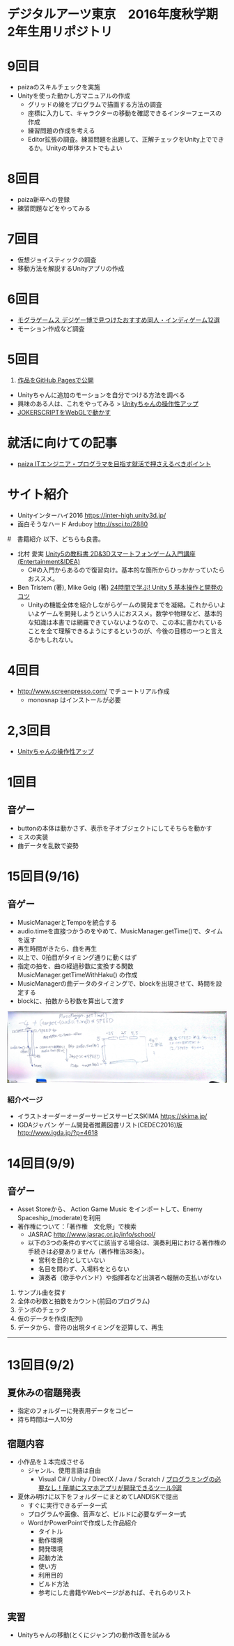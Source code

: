 # デジタルアーツ東京　2016年度秋学期　2年生用リポジトリ

# 9回目
- paizaのスキルチェックを実施
- Unityを使った動かし方マニュアルの作成
  - グリッドの線をプログラムで描画する方法の調査
  - 座標に入力して、キャラクターの移動を確認できるインターフェースの作成
  - 練習問題の作成を考える
  - Editor拡張の調査。練習問題を出題して、正解チェックをUnity上でできるか。Unityの単体テストでもよい


# 8回目
- paiza新卒への登録
- 練習問題などをやってみる

# 7回目
- 仮想ジョイスティックの調査
- 移動方法を解説するUnityアプリの作成

# 6回目
- [モグラゲームス デジゲー博で見つけたおすすめ同人・インディゲーム12選](http://www.moguragames.com/entry/digigame-expo-report/)
- モーション作成など調査

# 5回目
1. [作品をGitHub Pagesで公開](http://am1tanaka.hatenablog.com/entry/2015/11/27/115926)
- Unityちゃんに追加のモーションを自分でつける方法を調べる
- 興味のある人は、これをやってみる > [Unityちゃんの操作性アップ](https://github.com/tanakaedu/dat161-aki/wiki/UnityChan%E3%81%AE%E6%93%8D%E4%BD%9C%E6%80%A7%E3%82%92%E3%82%88%E3%81%8F%E3%81%99%E3%82%8B)
- [JOKERSCRIPTをWebGLで動かす](https://github.com/tanakaedu/dat162-aki/wiki/JOKERSCRIPT%E3%82%92WebGL%E3%81%A7%E5%8B%95%E3%81%8B%E3%81%99%E8%AA%BF%E6%9F%BB)

# 就活に向けての記事
- [paiza ITエンジニア・プログラマを目指す就活で押さえるべきポイント](http://paiza.jp/advice/student_advice)


# サイト紹介
- Unityインターハイ2016 https://inter-high.unity3d.jp/
- 面白そうなハード Arduboy http://ssci.to/2880


#　書籍紹介
以下、どちらも良書。
- 北村 愛実 [Unity5の教科書 2D&3Dスマートフォンゲーム入門講座 (Entertainment&IDEA) ](https://www.amazon.co.jp/dp/4862463541/)
  - C#の入門からあるので復習向け。基本的な箇所からひっかかっていたらおススメ。
- Ben Tristem (著), Mike Geig (著) [24時間で学ぶ! Unity 5 基本操作と開発のコツ](https://www.amazon.co.jp/dp/4862463541/)
  - Unityの機能全体を紹介しながらゲームの開発までを凝縮。これからいよいよゲームを開発しようという人におススメ。数学や物理など、基本的な知識は本書では網羅できていないようなので、この本に書かれていることを全て理解できるようにするというのが、今後の目標の一つと言えるかもしれない。


# 4回目
- http://www.screenpresso.com/ でチュートリアル作成
  - monosnap はインストールが必要
 

# 2,3回目
- [Unityちゃんの操作性アップ](https://github.com/tanakaedu/dat161-aki/wiki/UnityChan%E3%81%AE%E6%93%8D%E4%BD%9C%E6%80%A7%E3%82%92%E3%82%88%E3%81%8F%E3%81%99%E3%82%8B)


# 1回目
## 音ゲー
- buttonの本体は動かさず、表示を子オブジェクトにしてそちらを動かす
- ミスの実装
- 曲データを乱数で姿勢


# 15回目(9/16)
## 音ゲー
- MusicManagerとTempoを統合する
- audio.timeを直接つかうのをやめて、MusicManager.getTime()で、タイムを返す
- 再生時間がきたら、曲を再生
- 以上で、0拍目がタイミング通りに動くはず
- 指定の拍を、曲の経過秒数に変換する関数 MusicManager.getTimeWithHaku() の作成
- MusicManagerの曲データのタイミングで、blockを出現させて、時間を設定する
- blockに、拍数から秒数を算出して渡す

![ホワイトボード](https://github.com/tanakaedu/dat162-aki/blob/master/img0909.jpg?raw=true)

### 紹介ページ
- イラストオーダーオーダーサービスサービスSKIMA https://skima.jp/
- IGDAジャパン ゲーム開発者推薦図書リスト(CEDEC2016)版 http://www.igda.jp/?p=4618


# 14回目(9/9)
## 音ゲー
- Asset Storeから、 Action Game Music をインポートして、Enemy Spaceship_(moderate)を利用
- 著作権について：「著作権　文化祭」で検索
  - JASRAC http://www.jasrac.or.jp/info/school/
  - 以下の3つの条件のすべてに該当する場合は、演奏利用における著作権の手続きは必要ありません（著作権法38条）。
    - 営利を目的としていない
    - 名目を問わず、入場料をとらない
    - 演奏者（歌手やバンド）や指揮者など出演者へ報酬の支払いがない

1. サンプル曲を探す
2. 全体の秒数と拍数をカウント(前回のプログラム)
3. テンポのチェック
4. 仮のデータを作成(配列)
5. データから、音符の出現タイミングを逆算して、再生

---


# 13回目(9/2)
## 夏休みの宿題発表
- 指定のフォルダーに発表用データをコピー
- 持ち時間は一人10分

## 宿題内容
- 小作品を１本完成させる
  - ジャンル、使用言語は自由
    - Visual C# / Unity / DirectX / Java / Scratch / [プログラミングの必要なし！簡単にスマホアプリが開発できるツール9選](https://freelance.levtech.jp/guide/detail/38/?utm_content=bufferf4992&utm_medium=social&utm_source=twitter.com&utm_campaign=buffer)
- 夏休み明けに以下をフォルダーにまとめてLANDISKで提出
  - すぐに実行できるデータ一式
  - プログラムや画像、音声など、ビルドに必要なデータ一式
  - WordかPowerPointで作成した作品紹介
    - タイトル
    - 動作環境
    - 開発環境
    - 起動方法
    - 使い方
    - 利用目的
    - ビルド方法
    - 参考にした書籍やWebページがあれば、それらのリスト

## 実習
- Unityちゃんの移動(とくにジャンプ)の動作改善を試みる

